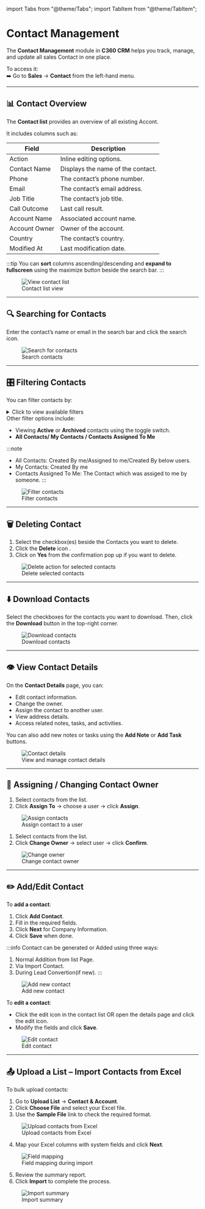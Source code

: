 import Tabs from "@theme/Tabs";
import TabItem from "@theme/TabItem";

# Contact Management

The **Contact Management** module in **C360 CRM** helps you track, manage, and update all sales Contact in one place.

To access it:  
➡️ Go to **Sales** → **Contact** from the left-hand menu.

---

## 📊 Contact Overview

The **Contact list** provides an overview of all existing Accont.

It includes columns such as:

| **Field**     | **Description**                   |
| ------------- | --------------------------------- |
| Action        | Inline editing options.           |
| Contact Name  | Displays the name of the contact. |
| Phone         | The contact’s phone number.       |
| Email         | The contact’s email address.      |
| Job Title     | The contact’s job title.          |
| Call Outcome  | Last call result.                 |
| Account Name  | Associated account name.          |
| Account Owner | Owner of the account.             |
| Country       | The contact’s country.            |
| Modified At   | Last modification date.           |

:::tip
You can **sort** columns ascending/descending and **expand to fullscreen** using the maximize button beside the search bar.
:::

<figure>
  <img src="/media/crm/contact/contact-list.png" alt="View contact list" />
  <figcaption>Contact list view</figcaption>
</figure>

---

## 🔍 Searching for Contacts

Enter the contact’s name or email in the search bar and click the search icon.

<figure>
  <img src="/media/crm/contact/contact-search.png" alt="Search for contacts" />
  <figcaption>Search contacts</figcaption>
</figure>

---

## 🎛️ Filtering Contacts

You can filter contacts by:
<details>
<summary>Click to view available filters</summary>
- **Account Name**
- **Country**
- **Call Outcome**
</details>
Other filter options include:

- Viewing **Active** or **Archived** contacts using the toggle switch.
- **All Contacts/ My Contacts / Contacts Assigned To Me**  

:::note
 - All Contacts: Created By me/Assigned to me/Created By below users.
 - My Contacts: Created By me
 - Contacts Assigned To Me: The Contact which was assiged to me by someone.
:::

<figure>
  <img src="/media/crm/contact/contact-filter.png" alt="Filter contacts" />
  <figcaption>Filter contacts</figcaption>
</figure>

---

## 🗑️ Deleting Contact

1. Select the checkbox(es) beside the Contacts you want to delete.
2. Click the **Delete** icon .
3. Click on **Yes** from the confirmation pop up if you want to delete.

<figure>
  <img src="/media/crm/contact/contact-delete.png" alt="Delete action for selected contacts" />
  <figcaption>Delete selected contacts</figcaption>
</figure>

---
## ⬇️ Download Contacts

Select the checkboxes for the contacts you want to download. Then, click the **Download** button in the top-right corner.

<figure>
  <img src="/media/crm/contact/contact-download.png" alt="Download contacts" />
  <figcaption>Download contacts</figcaption>
</figure>

---

## 👁️ View Contact Details

On the **Contact Details** page, you can:

- Edit contact information.
- Change the owner.
- Assign the contact to another user.
- View address details.
- Access related notes, tasks, and activities.

You can also add new notes or tasks using the **Add Note** or **Add Task** buttons.

<figure>
  <img src="/media/crm/contact/contact-details.png" alt="Contact details" />
  <figcaption>View and manage contact details</figcaption>
</figure>

---

## 👥 Assigning / Changing Contact Owner

<Tabs>
<TabItem value="Assign" label="Assign Contact">

1. Select contacts from the list.
2. Click **Assign To** → choose a user → click **Assign**.

<figure>
  <img src="/media/crm/contact/contact-assign.png" alt="Assign contacts" />
  <figcaption>Assign contact to a user</figcaption>
</figure>

</TabItem>

<TabItem value="Change" label="Change Owner">

1. Select contacts from the list.
2. Click **Change Owner** → select user → click **Confirm**.

<figure>
  <img src="/media/crm/contact/contact-change owner.png" alt="Change owner" />
  <figcaption>Change contact owner</figcaption>
</figure>

</TabItem>
</Tabs>

---

## ✏️ Add/Edit Contact

To **add a contact**:

1. Click **Add Contact**.
2. Fill in the required fields.
3. Click **Next** for Company Information.
4. Click **Save** when done.

:::info
Contact can be generated or Added using three ways:

1. Normal Addition from list Page.
2. Via Import Contact.
3. During Lead Convertion(if new).
   :::

<figure>
  <img src="/media/crm/contact/contact-add.png" alt="Add new contact" />
  <figcaption>Add new contact</figcaption>
</figure>

To **edit a contact**:

- Click the edit icon in the contact list OR open the details page and click the edit icon.
- Modify the fields and click **Save**.

<figure>
  <img src="/media/crm/contact/contact-edit.png" alt="Edit contact" />
  <figcaption>Edit contact</figcaption>
</figure>

---

## 📤 Upload a List – Import Contacts from Excel

To bulk upload contacts:

1. Go to **Upload List** → **Contact & Account**.
2. Click **Choose File** and select your Excel file.
3. Use the **Sample File** link to check the required format.

<figure>
  <img src="/media/crm/contact/account-contact-choose data.png" alt="Upload contacts from Excel" />
  <figcaption>Upload contacts from Excel</figcaption>
</figure>

4. Map your Excel columns with system fields and click **Next**.

<figure>
  <img src="/media/crm/contact/account-contact-map field.png" alt="Field mapping" />
  <figcaption>Field mapping during import</figcaption>
</figure>

5. Review the summary report.
6. Click **Import** to complete the process.

<figure>
  <img src="/media/crm/contact/account-contact-confirm & import.png" alt="Import summary" />
  <figcaption>Import summary</figcaption>
</figure>
